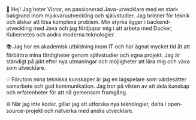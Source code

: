 👋 Hej! Jag heter Victor, en passionerad Java-utvecklare med en stark bakgrund inom mjukvaruutveckling och självstudier. Jag brinner för teknik och älskar att lösa komplexa problem. Min styrka ligger i backend-utveckling med Java och jag fördjupar mig i att arbeta med Docker, Kubernetes och andra moderna teknologier.

📚 Jag har en akademisk utbildning inom IT och har ägnat mycket tid åt att förbättra mina färdigheter genom självstudier och egna projekt. Jag är ständigt på jakt efter nya utmaningar och möjligheter att lära mig och växa som utvecklare.

💡 Förutom mina tekniska kunskaper är jag en lagspelare som värdesätter samarbete och god kommunikation. Jag tror på vikten av att dela kunskap och erfarenheter för att nå gemensam framgång.

🌐 När jag inte kodar, gillar jag att utforska nya teknologier, delta i open-source-projekt och nätverka med andra utvecklare.
